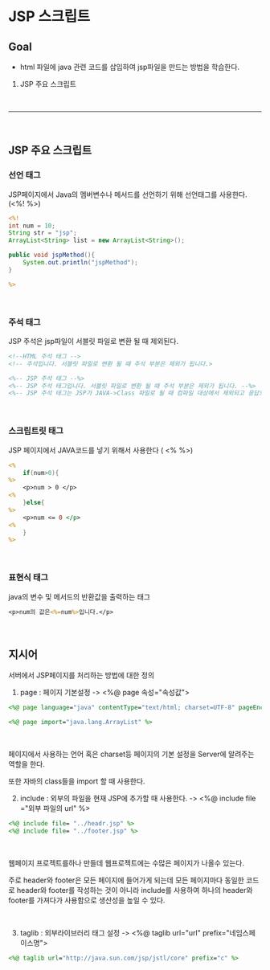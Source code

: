 JSP 스크립트
===

## Goal

* html 파일에 java 관련 코드를 삽입하여 jsp파일을 만드는 방법을 학습한다.


1. JSP 주요 스크립트

<br>

---

<br>

## JSP 주요 스크립트


### 선언 태그

JSP페이지에서 Java의 멤버변수나 메서드를 선언하기 위해 선언태그를 사용한다. (<%! %>)

```jsp
<%!
int num = 10;
String str = "jsp";
ArrayList<String> list = new ArrayList<String>();

public void jspMethod(){
	System.out.println("jspMethod");
}

%>
```

<br>

### 주석 태그

JSP 주석은 jsp파일이 서블릿 파일로 변환 될 때 제외된다.

```jsp
<!--HTML 주석 태그 -->
<!-- 주석입니다. 서블릿 파일로 변환 될 때 주석 부분은 제외가 됩니다.>

<%-- JSP 주석 태그 --%>
<%-- JSP 주석 태그입니다. 서블릿 파일로 변환 될 때 주석 부분은 제외가 됩니다. --%>
<%-- JSP 주석 태그는 JSP가 JAVA->Class 파일로 될 때 컴파일 대상에서 제외되고 응답으로 오는 HTML에서도 표현되지 않는다 %-->
```

<br>

### 스크립트릿 태그

JSP 페이지에서 JAVA코드를 넣기 위해서 사용한다 ( <%  %>)

```jsp
<%
	if(num>0){
%>
	<p>num > 0 </p>
<%		
	}else{
%>
	<p>num <= 0 </p>
<%
	}
%>
```

<br>

### 표현식 태그

java의 변수 및 메서드의 반환값을 출력하는 태그

```jsp
<p>num의 값은<%=num%>입니다.</p>
```

<br>

## 지시어

서버에서 JSP페이지를 처리하는 방법에 대한 정의

1. page : 페이지 기본설정 -> <%@ page 속성="속성값">

```jsp
<%@ page language="java" contentType="text/html; charset=UTF-8" pageEncoding="UTF-8"%>

<%@ page import="java.lang.ArrayList" %>
```
<br>

페이지에서 사용하는 언어 혹은 charset등 페이지의 기본 설정을 Server에 알려주는 역할을 한다. <br>

또한 자바의 class들을 import 할 때 사용한다.

2. include : 외부의 파일을 현재 JSP에 추가할 때 사용한다. -> <%@ include file ="외부 파일의 url" %>

```jsp
<%@ include file= "../headr.jsp" %>
<%@ include file= "../footer.jsp" %>
```
<br>

웹페이지 프로젝트를하나 만들데 웹프로젝트에는 수많은 페이지가 나올수 있는다. <br>

주로 header와 footer은 모든 페이지에 들어가게 되는데 모든 페이지마다 동일한 코드로 header와 footer를 작성하는 것이 아니라 include를 사용하여 하나의 header와 footer를 가져다가 사용함으로 생산성을 높일 수 있다.

<br>

3. taglib : 외부라이브러리 태그 설정 -> <%@ taglib url="url" prefix="네임스페이스명">

```jsp
<%@ taglib url="http://java.sun.com/jsp/jstl/core" prefix="c" %>
```